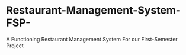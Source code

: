 # Restaurant-Management-System-FSP-
A Functioning Restaurant Management System For our First-Semester Project
